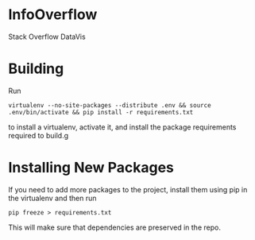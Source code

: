 InfoOverflow
============

Stack Overflow DataVis


Building
============
Run

    virtualenv --no-site-packages --distribute .env && source .env/bin/activate && pip install -r requirements.txt
    
to install a virtualenv, activate it, and install the package requirements required to build.g

Installing New Packages
===========
If you need to add more packages to the project, install them using pip in the virtualenv and then run

    pip freeze > requirements.txt

This will make sure that dependencies are preserved in the repo.

